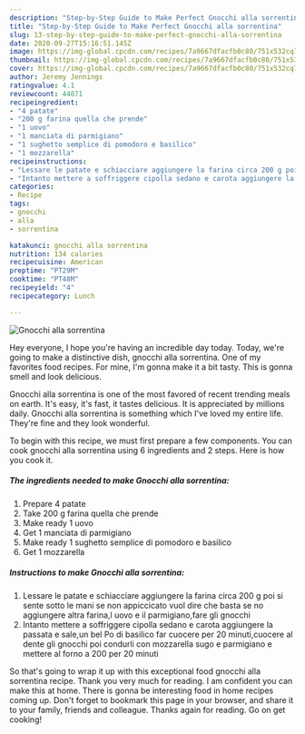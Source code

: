 ```yaml
---
description: "Step-by-Step Guide to Make Perfect Gnocchi alla sorrentina"
title: "Step-by-Step Guide to Make Perfect Gnocchi alla sorrentina"
slug: 13-step-by-step-guide-to-make-perfect-gnocchi-alla-sorrentina
date: 2020-09-27T15:16:51.145Z
image: https://img-global.cpcdn.com/recipes/7a9667dfacfb0c80/751x532cq70/gnocchi-alla-sorrentina-recipe-main-photo.jpg
thumbnail: https://img-global.cpcdn.com/recipes/7a9667dfacfb0c80/751x532cq70/gnocchi-alla-sorrentina-recipe-main-photo.jpg
cover: https://img-global.cpcdn.com/recipes/7a9667dfacfb0c80/751x532cq70/gnocchi-alla-sorrentina-recipe-main-photo.jpg
author: Jeremy Jennings
ratingvalue: 4.1
reviewcount: 44071
recipeingredient:
- "4 patate"
- "200 g farina quella che prende"
- "1 uovo"
- "1 manciata di parmigiano"
- "1 sughetto semplice di pomodoro e basilico"
- "1 mozzarella"
recipeinstructions:
- "Lessare le patate e schiacciare aggiungere la farina circa 200 g poi si sente sotto le mani se non appiccicato vuol dire che basta se no aggiungere altra farina,l uovo e il parmigiano,fare gli gnocchi"
- "Intanto mettere a soffriggere cipolla sedano e carota aggiungere la passata e sale,un bel Po di basilico far cuocere per 20 minuti,cuocere al dente gli gnocchi poi condurli con mozzarella sugo e parmigiano e mettere al forno a 200 per 20 minuti"
categories:
- Recipe
tags:
- gnocchi
- alla
- sorrentina

katakunci: gnocchi alla sorrentina 
nutrition: 134 calories
recipecuisine: American
preptime: "PT29M"
cooktime: "PT48M"
recipeyield: "4"
recipecategory: Lunch

---
```



![Gnocchi alla sorrentina](https://img-global.cpcdn.com/recipes/7a9667dfacfb0c80/751x532cq70/gnocchi-alla-sorrentina-recipe-main-photo.jpg)

Hey everyone, I hope you're having an incredible day today. Today, we're going to make a distinctive dish, gnocchi alla sorrentina. One of my favorites food recipes. For mine, I'm gonna make it a bit tasty. This is gonna smell and look delicious.

Gnocchi alla sorrentina is one of the most favored of recent trending meals on earth. It's easy, it's fast, it tastes delicious. It is appreciated by millions daily. Gnocchi alla sorrentina is something which I've loved my entire life. They're fine and they look wonderful.




To begin with this recipe, we must first prepare a few components. You can cook gnocchi alla sorrentina using 6 ingredients and 2 steps. Here is how you cook it.

<!--inarticleads1-->

##### The ingredients needed to make Gnocchi alla sorrentina:

1. Prepare 4 patate
1. Take 200 g farina quella che prende
1. Make ready 1 uovo
1. Get 1 manciata di parmigiano
1. Make ready 1 sughetto semplice di pomodoro e basilico
1. Get 1 mozzarella




<!--inarticleads2-->

##### Instructions to make Gnocchi alla sorrentina:

1. Lessare le patate e schiacciare aggiungere la farina circa 200 g poi si sente sotto le mani se non appiccicato vuol dire che basta se no aggiungere altra farina,l uovo e il parmigiano,fare gli gnocchi
1. Intanto mettere a soffriggere cipolla sedano e carota aggiungere la passata e sale,un bel Po di basilico far cuocere per 20 minuti,cuocere al dente gli gnocchi poi condurli con mozzarella sugo e parmigiano e mettere al forno a 200 per 20 minuti




So that's going to wrap it up with this exceptional food gnocchi alla sorrentina recipe. Thank you very much for reading. I am confident you can make this at home. There is gonna be interesting food in home recipes coming up. Don't forget to bookmark this page in your browser, and share it to your family, friends and colleague. Thanks again for reading. Go on get cooking!

